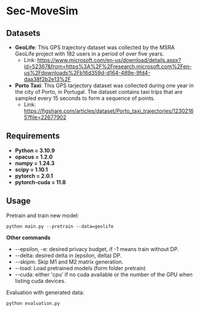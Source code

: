 # Sec-MoveSim

## Datasets

* **GeoLife**: This GPS trajectory dataset was collected by the MSRA GeoLife project with 182 users in a period of over five years.  
  * Link: https://www.microsoft.com/en-us/download/details.aspx?id=52367&from=https%3A%2F%2Fresearch.microsoft.com%2Fen-us%2Fdownloads%2Fb16d359d-d164-469e-9fd4-daa38f2b2e13%2F
* **Porto Taxi**: This GPS tarjectory dataset was collected during one year in the city of Porto, in Portugal. The dataset contains taxi trips that are sampled every 15 seconds to form a sequence of points.
  * Link: https://figshare.com/articles/dataset/Porto_taxi_trajectories/12302165?file=22677902

## Requirements

* **Python = 3.10.9** 
* **opacus = 1.2.0** 
* **numpy = 1.24.3** 
* **scipy = 1.10.1** 
* **pytorch = 2.0.1** 
* **pytorch-cuda = 11.8**

## Usage

Pretrain and train new model:

`python main.py --pretrain --data=geolife`

**Other commands**
* --epsilon, -e: desired privacy budget, if -1 means train without DP.
* --delta: desired delta in (epsilon, delta) DP.
* --skipm: Skip M1 and M2 matrix generation.
* --load: Load pretrained models (form folder pretrain)
* --cuda: either 'cpu' if no cuda available or the number of the GPU when listing cuda devices.

Evaluation with generated data:

`python evaluation.py`
